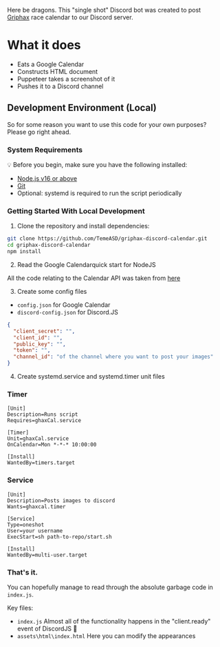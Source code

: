 Here be dragons. This "single shot" Discord bot was created to post [Griphax](https://www.griphax.com/) race calendar to our Discord server. 

# What it does

- Eats a Google Calendar
- Constructs HTML document
- Puppeteer takes a screenshot of it
- Pushes it to a Discord channel

## Development Environment (Local)

So for some reason you want to use this code for your own purposes? Please go right ahead. 

### System Requirements

:bulb: Before you begin, make sure you have the following installed:

- [Node.js v16 or above](https://nodejs.org/en/download/)
- [Git](https://git-scm.com/book/en/v2/Getting-Started-Installing-Git/)
- Optional: systemd is required to run the script periodically

### Getting Started With Local Development

1. Clone the repository and install dependencies:

```bash
git clone https://github.com/TemeASD/griphax-discord-calendar.git
cd griphax-discord-calendar
npm install
```

2. Read the Google Calendarquick start for NodeJS 

All the code relating to the Calendar API was taken from [here](https://developers.google.com/calendar/api/quickstart/nodejs)

3. Create some config files

* `config.json` for Google Calendar 
* `discord-config.json` for Discord.JS

```json
{
  "client_secret": "",
  "client_id": "",
  "public_key": "",
  "token": "",
  "channel_id": "of the channel where you want to post your images"
}
```

4. Create systemd.service and systemd.timer unit files

### Timer

```ascii
[Unit]
Description=Runs script
Requires=ghaxCal.service

[Timer]
Unit=ghaxCal.service
OnCalendar=Mon *-*-* 10:00:00

[Install]
WantedBy=timers.target
```

### Service

```ascii
[Unit]
Description=Posts images to discord
Wants=ghaxcal.timer

[Service]
Type=oneshot
User=your username
ExecStart=sh path-to-repo/start.sh

[Install]
WantedBy=multi-user.target
```


### That's it. 

You can hopefully manage to read through the absolute garbage code in `index.js`. 

Key files: 

* `index.js` Almost all of the functionality happens in the "client.ready" event of DiscordJS 👾
* `assets\html\index.html` Here you can modify the appearances
